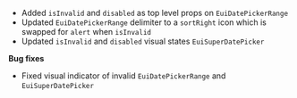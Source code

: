 - Added `isInvalid` and `disabled` as top level props on `EuiDatePickerRange`
- Updated `EuiDatePickerRange` delimiter to a `sortRight` icon which is swapped for `alert` when `isInvalid`
- Updated `isInvalid` and `disabled` visual states `EuiSuperDatePicker`

**Bug fixes**

- Fixed visual indicator of invalid `EuiDatePickerRange` and `EuiSuperDatePicker`